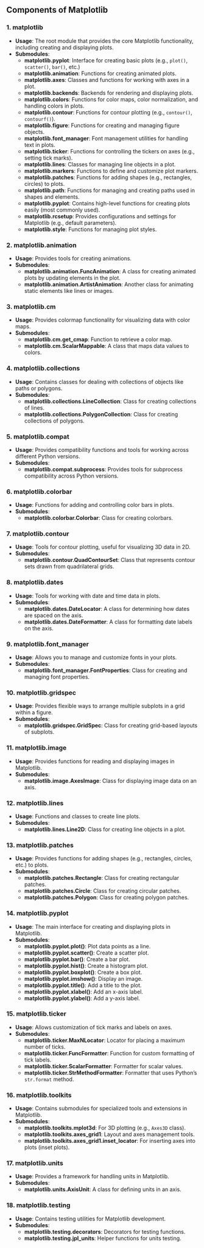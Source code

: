 ## Components of Matplotlib

### 1. **matplotlib**
   - **Usage**: The root module that provides the core Matplotlib functionality, including creating and displaying plots.
   - **Submodules**:
     - **matplotlib.pyplot**: Interface for creating basic plots (e.g., `plot()`, `scatter()`, `bar()`, etc.)
     - **matplotlib.animation**: Functions for creating animated plots.
     - **matplotlib.axes**: Classes and functions for working with axes in a plot.
     - **matplotlib.backends**: Backends for rendering and displaying plots.
     - **matplotlib.colors**: Functions for color maps, color normalization, and handling colors in plots.
     - **matplotlib.contour**: Functions for contour plotting (e.g., `contour()`, `contourf()`).
     - **matplotlib.figure**: Functions for creating and managing figure objects.
     - **matplotlib.font_manager**: Font management utilities for handling text in plots.
     - **matplotlib.ticker**: Functions for controlling the tickers on axes (e.g., setting tick marks).
     - **matplotlib.lines**: Classes for managing line objects in a plot.
     - **matplotlib.markers**: Functions to define and customize plot markers.
     - **matplotlib.patches**: Functions for adding shapes (e.g., rectangles, circles) to plots.
     - **matplotlib.path**: Functions for managing and creating paths used in shapes and elements.
     - **matplotlib.pyplot**: Contains high-level functions for creating plots easily (most commonly used).
     - **matplotlib.rcsetup**: Provides configurations and settings for Matplotlib (e.g., default parameters).
     - **matplotlib.style**: Functions for managing plot styles.

### 2. **matplotlib.animation**
   - **Usage**: Provides tools for creating animations.
   - **Submodules**:
     - **matplotlib.animation.FuncAnimation**: A class for creating animated plots by updating elements in the plot.
     - **matplotlib.animation.ArtistAnimation**: Another class for animating static elements like lines or images.

### 3. **matplotlib.cm**
   - **Usage**: Provides colormap functionality for visualizing data with color maps.
   - **Submodules**:
     - **matplotlib.cm.get_cmap**: Function to retrieve a color map.
     - **matplotlib.cm.ScalarMappable**: A class that maps data values to colors.

### 4. **matplotlib.collections**
   - **Usage**: Contains classes for dealing with collections of objects like paths or polygons.
   - **Submodules**:
     - **matplotlib.collections.LineCollection**: Class for creating collections of lines.
     - **matplotlib.collections.PolygonCollection**: Class for creating collections of polygons.

### 5. **matplotlib.compat**
   - **Usage**: Provides compatibility functions and tools for working across different Python versions.
   - **Submodules**:
     - **matplotlib.compat.subprocess**: Provides tools for subprocess compatibility across Python versions.

### 6. **matplotlib.colorbar**
   - **Usage**: Functions for adding and controlling color bars in plots.
   - **Submodules**:
     - **matplotlib.colorbar.Colorbar**: Class for creating colorbars.

### 7. **matplotlib.contour**
   - **Usage**: Tools for contour plotting, useful for visualizing 3D data in 2D.
   - **Submodules**:
     - **matplotlib.contour.QuadContourSet**: Class that represents contour sets drawn from quadrilateral grids.

### 8. **matplotlib.dates**
   - **Usage**: Tools for working with date and time data in plots.
   - **Submodules**:
     - **matplotlib.dates.DateLocator**: A class for determining how dates are spaced on the axis.
     - **matplotlib.dates.DateFormatter**: A class for formatting date labels on the axis.

### 9. **matplotlib.font_manager**
   - **Usage**: Allows you to manage and customize fonts in your plots.
   - **Submodules**:
     - **matplotlib.font_manager.FontProperties**: Class for creating and managing font properties.

### 10. **matplotlib.gridspec**
   - **Usage**: Provides flexible ways to arrange multiple subplots in a grid within a figure.
   - **Submodules**:
     - **matplotlib.gridspec.GridSpec**: Class for creating grid-based layouts of subplots.

### 11. **matplotlib.image**
   - **Usage**: Provides functions for reading and displaying images in Matplotlib.
   - **Submodules**:
     - **matplotlib.image.AxesImage**: Class for displaying image data on an axis.

### 12. **matplotlib.lines**
   - **Usage**: Functions and classes to create line plots.
   - **Submodules**:
     - **matplotlib.lines.Line2D**: Class for creating line objects in a plot.

### 13. **matplotlib.patches**
   - **Usage**: Provides functions for adding shapes (e.g., rectangles, circles, etc.) to plots.
   - **Submodules**:
     - **matplotlib.patches.Rectangle**: Class for creating rectangular patches.
     - **matplotlib.patches.Circle**: Class for creating circular patches.
     - **matplotlib.patches.Polygon**: Class for creating polygon patches.

### 14. **matplotlib.pyplot**
   - **Usage**: The main interface for creating and displaying plots in Matplotlib.
   - **Submodules**:
     - **matplotlib.pyplot.plot()**: Plot data points as a line.
     - **matplotlib.pyplot.scatter()**: Create a scatter plot.
     - **matplotlib.pyplot.bar()**: Create a bar plot.
     - **matplotlib.pyplot.hist()**: Create a histogram plot.
     - **matplotlib.pyplot.boxplot()**: Create a box plot.
     - **matplotlib.pyplot.imshow()**: Display an image.
     - **matplotlib.pyplot.title()**: Add a title to the plot.
     - **matplotlib.pyplot.xlabel()**: Add an x-axis label.
     - **matplotlib.pyplot.ylabel()**: Add a y-axis label.

### 15. **matplotlib.ticker**
   - **Usage**: Allows customization of tick marks and labels on axes.
   - **Submodules**:
     - **matplotlib.ticker.MaxNLocator**: Locator for placing a maximum number of ticks.
     - **matplotlib.ticker.FuncFormatter**: Function for custom formatting of tick labels.
     - **matplotlib.ticker.ScalarFormatter**: Formatter for scalar values.
     - **matplotlib.ticker.StrMethodFormatter**: Formatter that uses Python’s `str.format` method.

### 16. **matplotlib.toolkits**
   - **Usage**: Contains submodules for specialized tools and extensions in Matplotlib.
   - **Submodules**:
     - **matplotlib.toolkits.mplot3d**: For 3D plotting (e.g., `Axes3D` class).
     - **matplotlib.toolkits.axes_grid1**: Layout and axes management tools.
     - **matplotlib.toolkits.axes_grid1.inset_locator**: For inserting axes into plots (inset plots).

### 17. **matplotlib.units**
   - **Usage**: Provides a framework for handling units in Matplotlib.
   - **Submodules**:
     - **matplotlib.units.AxisUnit**: A class for defining units in an axis.

### 18. **matplotlib.testing**
   - **Usage**: Contains testing utilities for Matplotlib development.
   - **Submodules**:
     - **matplotlib.testing.decorators**: Decorators for testing functions.
     - **matplotlib.testing.jpl_units**: Helper functions for units testing.
